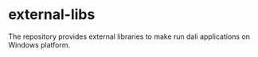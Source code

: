 # external-libs
The repository provides external libraries to make run dali applications on Windows platform.
